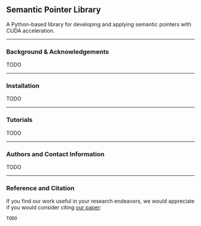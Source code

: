 ## Semantic Pointer Library
A Python-based library for developing and applying semantic pointers with CUDA acceleration.

---

### Background & Acknowledgements

TODO

---

### Installation

TODO

---

### Tutorials

TODO

---

### Authors and Contact Information

TODO

---

### Reference and Citation

If you find our work useful in your research endeavors, we would appreciate if you would consider citing [our paper]():
```
TODO
```

